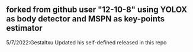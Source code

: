 forked from github user "12-10-8"
using YOLOX as body detector and MSPN as key-points estimator
---
5/7/2022:Gestaltxu Updated his self-defined released in this repo
